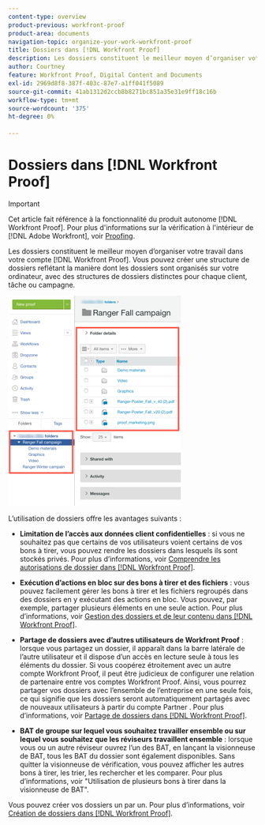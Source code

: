 ```yaml
---
content-type: overview
product-previous: workfront-proof
product-area: documents
navigation-topic: organize-your-work-workfront-proof
title: Dossiers dans [!DNL Workfront Proof]
description: Les dossiers constituent le meilleur moyen d’organiser votre travail dans votre compte  [!DNL Workfront Proof] . Vous pouvez créer une structure de dossiers reflétant la manière dont les dossiers sont organisés sur votre ordinateur, avec des structures de dossiers distinctes pour chaque client, tâche ou campagne.
author: Courtney
feature: Workfront Proof, Digital Content and Documents
exl-id: 2969d8f8-387f-403c-87e7-a1ff041f5089
source-git-commit: 41ab1312d2ccb8b8271bc851a35e31e9ff18c16b
workflow-type: tm+mt
source-wordcount: '375'
ht-degree: 0%

---
```


# Dossiers dans [!DNL Workfront Proof]

>[!IMPORTANT]
>
>Cet article fait référence à la fonctionnalité du produit autonome [!DNL Workfront Proof]. Pour plus d&#39;informations sur la vérification à l&#39;intérieur de [!DNL Adobe Workfront], voir [Proofing](../../../review-and-approve-work/proofing/proofing.md).

Les dossiers constituent le meilleur moyen d’organiser votre travail dans votre compte [!DNL Workfront Proof]. Vous pouvez créer une structure de dossiers reflétant la manière dont les dossiers sont organisés sur votre ordinateur, avec des structures de dossiers distinctes pour chaque client, tâche ou campagne.

![folder.png](assets/folders-350x425.png)

L’utilisation de dossiers offre les avantages suivants :

* **Limitation de l’accès aux données client confidentielles** : si vous ne souhaitez pas que certains de vos utilisateurs voient certains de vos bons à tirer, vous pouvez rendre les dossiers dans lesquels ils sont stockés privés. Pour plus d’informations, voir [Comprendre les autorisations de dossier dans [!DNL Workfront Proof]](../../../workfront-proof/wp-work-proofsfiles/organize-your-work/folder-permissions.md).

* **Exécution d’actions en bloc sur des bons à tirer et des fichiers** : vous pouvez facilement gérer les bons à tirer et les fichiers regroupés dans des dossiers en y exécutant des actions en bloc. Vous pouvez, par exemple, partager plusieurs éléments en une seule action. Pour plus d’informations, voir [Gestion des dossiers et de leur contenu dans [!DNL Workfront Proof]](../../../workfront-proof/wp-work-proofsfiles/organize-your-work/manage-folders-and-contents.md).

* **Partage de dossiers avec d’autres utilisateurs de Workfront Proof** : lorsque vous partagez un dossier, il apparaît dans la barre latérale de l’autre utilisateur et il dispose d’un accès en lecture seule à tous les éléments du dossier. Si vous coopérez étroitement avec un autre compte Workfront Proof, il peut être judicieux de configurer une relation de partenaire entre vos comptes Workfront Proof. Ainsi, vous pourrez partager vos dossiers avec l’ensemble de l’entreprise en une seule fois, ce qui signifie que les dossiers seront automatiquement partagés avec de nouveaux utilisateurs à partir du compte Partner . Pour plus d’informations, voir [Partage de dossiers dans [!DNL Workfront Proof]](../../../workfront-proof/wp-work-proofsfiles/organize-your-work/share-folders.md).

* **BAT de groupe sur lequel vous souhaitez travailler ensemble ou sur lequel vous souhaitez que les réviseurs travaillent ensemble** : lorsque vous ou un autre réviseur ouvrez l’un des BAT, en lançant la visionneuse de BAT, tous les BAT du dossier sont également disponibles. Sans quitter la visionneuse de vérification, vous pouvez afficher les autres bons à tirer, les trier, les rechercher et les comparer. Pour plus d’informations, voir &quot;Utilisation de plusieurs bons à tirer dans la visionneuse de BAT&quot;.

Vous pouvez créer vos dossiers un par un. Pour plus d’informations, voir [Création de dossiers dans [!DNL Workfront Proof]](../../../workfront-proof/wp-work-proofsfiles/organize-your-work/create-folders.md).
